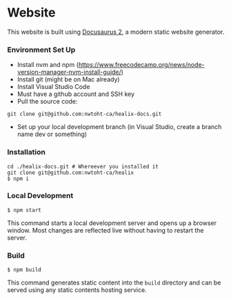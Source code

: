 # Website

This website is built using [Docusaurus 2](https://docusaurus.io/), a modern static website generator.

### Environment Set Up

* Install nvm and npm (https://www.freecodecamp.org/news/node-version-manager-nvm-install-guide/)
* Install git (might be on Mac already)
* Install Visual Studio Code
* Must have a github account and SSH key
* Pull the source code:

```
git clone git@github.com:nwtoht-ca/healix-docs.git
```

* Set up your local development branch (in Visual Studio, create a branch name <yourname>dev or something)

### Installation

```
cd ./healix-docs.git # Whereever you installed it
git clone git@github.com:nwtoht-ca/healix
$ npm i
```

### Local Development

```
$ npm start
```

This command starts a local development server and opens up a browser window. Most changes are reflected live without having to restart the server.

### Build

```
$ npm build
```

This command generates static content into the `build` directory and can be served using any static contents hosting service.

